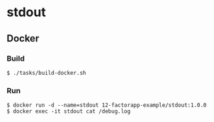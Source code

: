 # stdout

## Docker

### Build
```
$ ./tasks/build-docker.sh
```

### Run
```
$ docker run -d --name=stdout 12-factorapp-example/stdout:1.0.0
$ docker exec -it stdout cat /debug.log
```
